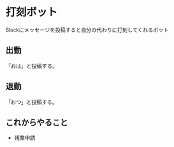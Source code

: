 # 打刻ボット

Slackにメッセージを投稿すると自分の代わりに打刻してくれるボット


## 出勤

「おは」と投稿する。


## 退勤

「おつ」と投稿する。


## これからやること

* 残業申請
